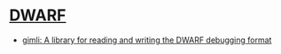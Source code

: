 # [DWARF](https://dwarfstd.org/)
- [gimli: A library for reading and writing the DWARF debugging format](https://github.com/gimli-rs/gimli)